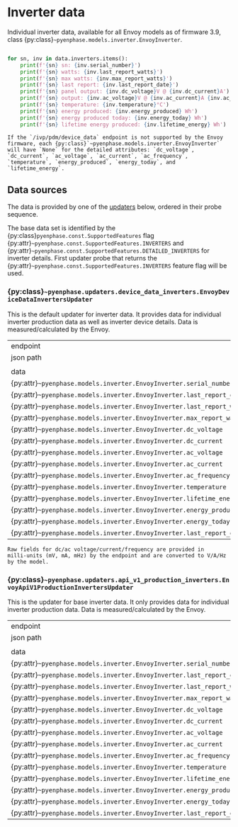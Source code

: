 # Inverter data

Individual inverter data, available for all Envoy models as of firmware 3.9, class {py:class}`~pyenphase.models.inverter.EnvoyInverter`.

```python

for sn, inv in data.inverters.items():
    print(f'{sn} sn: {inv.serial_number}')
    print(f'{sn} watts: {inv.last_report_watts}')
    print(f'{sn} max watts: {inv.max_report_watts}')
    print(f'{sn} last report: {inv.last_report_date}')
    print(f'{sn} panel output: {inv.dc_voltage}V @ {inv.dc_current}A')
    print(f'{sn} output: {inv.ac_voltage}V @ {inv.ac_current}A {inv.ac_frequency}Hz')
    print(f'{sn} temperature: {inv.temperature}°C')
    print(f'{sn} energy produced: {inv.energy_produced} Wh')
    print(f'{sn} energy produced today: {inv.energy_today} Wh')
    print(f'{sn} lifetime energy produced: {inv.lifetime_energy} Wh')
```

```{note}
If the `/ivp/pdm/device_data` endpoint is not supported by the Envoy firmware, each {py:class}`~pyenphase.models.inverter.EnvoyInverter` will have `None` for the detailed attributes: `dc_voltage`, `dc_current`, `ac_voltage`, `ac_current`, `ac_frequency`, `temperature`, `energy_produced`, `energy_today`, and `lifetime_energy`.
```

## Data sources

The data is provided by one of the [updaters](updaters.md) below, ordered in their probe sequence.

The base data set is identified by the {py:class}`pyenphase.const.SupportedFeatures` flag {py:attr}`~pyenphase.const.SupportedFeatures.INVERTERS` and {py:attr}`~pyenphase.const.SupportedFeatures.DETAILED_INVERTERS` for inverter details. First updater probe that returns the {py:attr}`~pyenphase.const.SupportedFeatures.INVERTERS` feature flag will be used.

### {py:class}`~pyenphase.updaters.device_data_inverters.EnvoyDeviceDataInvertersUpdater`

This is the default updater for inverter data. It provides data for individual inverter production data as well as inverter device details. Data is measured/calculated by the Envoy.

|                                                                          |                                                              |     |
| ------------------------------------------------------------------------ | ------------------------------------------------------------ | --- |
| endpoint                                                                 | [`/ivp/pdm/device_data`](endpoint_json.md#ivppdmdevice_data) |     |
| json path                                                                | `[?(@.devName=='pcu')]`                                      |     |
|                                                                          |                                                              |     |
| data                                                                     | json node                                                    | uom |
| {py:attr}`~pyenphase.models.inverter.EnvoyInverter.serial_number`        | `sn`                                                         |     |
| {py:attr}`~pyenphase.models.inverter.EnvoyInverter.last_report_date`     | `channels[0].lastReading.endDate`                            |     |
| {py:attr}`~pyenphase.models.inverter.EnvoyInverter.last_report_watts`    | `channels[0].watts.now`                                      | W   |
| {py:attr}`~pyenphase.models.inverter.EnvoyInverter.max_report_watts`     | `channels[0].watts.max`                                      | W   |
| {py:attr}`~pyenphase.models.inverter.EnvoyInverter.dc_voltage`           | `channels[0].lastReading.dcVoltageINmV`                      | V   |
| {py:attr}`~pyenphase.models.inverter.EnvoyInverter.dc_current`           | `channels[0].lastReading.dcCurrentINmA`                      | A   |
| {py:attr}`~pyenphase.models.inverter.EnvoyInverter.ac_voltage`           | `channels[0].lastReading.acVoltageINmV`                      | V   |
| {py:attr}`~pyenphase.models.inverter.EnvoyInverter.ac_current`           | `channels[0].lastReading.acCurrentInmA`                      | A   |
| {py:attr}`~pyenphase.models.inverter.EnvoyInverter.ac_frequency`         | `channels[0].lastReading.acFrequencyINmHz`                   | Hz  |
| {py:attr}`~pyenphase.models.inverter.EnvoyInverter.temperature`          | `channels[0].lastReading.channelTemp`                        | °C  |
| {py:attr}`~pyenphase.models.inverter.EnvoyInverter.lifetime_energy`      | `channels[0].lifetime.joulesProduced/3600`                   | Wh  |
| {py:attr}`~pyenphase.models.inverter.EnvoyInverter.energy_produced`      | `channels[0].lastReading.joulesProduced/duration/3.6`        | Wh  |
| {py:attr}`~pyenphase.models.inverter.EnvoyInverter.energy_today`         | `channels[0].wattHours.today`                                | Wh  |
| {py:attr}`~pyenphase.models.inverter.EnvoyInverter.last_report_duration` | `channels[0].lastReading.duration`                           | s   |

```{note}
Raw fields for dc/ac voltage/current/frequency are provided in milli‑units (mV, mA, mHz) by the endpoint and are converted to V/A/Hz by the model.
```

### {py:class}`~pyenphase.updaters.api_v1_production_inverters.EnvoyApiV1ProductionInvertersUpdater`

This is the updater for base inverter data. It only provides data for individual inverter production data. Data is measured/calculated by the Envoy.

|                                                                          |                                                                             |     |
| ------------------------------------------------------------------------ | --------------------------------------------------------------------------- | --- |
| endpoint                                                                 | [`/api/v1/production/inverters`](endpoint_json.md#apiv1productioninverters) |     |
| json path                                                                | `$`                                                                         |     |
|                                                                          |                                                                             |     |
| data                                                                     | json node                                                                   | uom |
| {py:attr}`~pyenphase.models.inverter.EnvoyInverter.serial_number`        | `serialNumber`                                                              |     |
| {py:attr}`~pyenphase.models.inverter.EnvoyInverter.last_report_date`     | `lastReportDate`                                                            |     |
| {py:attr}`~pyenphase.models.inverter.EnvoyInverter.last_report_watts`    | `lastReportWatts`                                                           | W   |
| {py:attr}`~pyenphase.models.inverter.EnvoyInverter.max_report_watts`     | `maxReportWatts`                                                            | W   |
| {py:attr}`~pyenphase.models.inverter.EnvoyInverter.dc_voltage`           | not available                                                               |     |
| {py:attr}`~pyenphase.models.inverter.EnvoyInverter.dc_current`           | not available                                                               |     |
| {py:attr}`~pyenphase.models.inverter.EnvoyInverter.ac_voltage`           | not available                                                               |     |
| {py:attr}`~pyenphase.models.inverter.EnvoyInverter.ac_current`           | not available                                                               |     |
| {py:attr}`~pyenphase.models.inverter.EnvoyInverter.ac_frequency`         | not available                                                               |     |
| {py:attr}`~pyenphase.models.inverter.EnvoyInverter.temperature`          | not available                                                               |     |
| {py:attr}`~pyenphase.models.inverter.EnvoyInverter.lifetime_energy`      | not available                                                               |     |
| {py:attr}`~pyenphase.models.inverter.EnvoyInverter.energy_produced`      | not available                                                               |     |
| {py:attr}`~pyenphase.models.inverter.EnvoyInverter.energy_today`         | not available                                                               |     |
| {py:attr}`~pyenphase.models.inverter.EnvoyInverter.last_report_duration` | not available                                                               |     |
